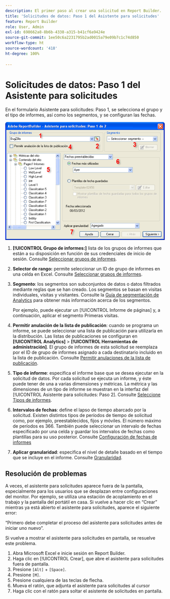 ```yaml
---
description: El primer paso al crear una solicitud en Report Builder.
title: 'Solicitudes de datos: Paso 1 del Asistente para solicitudes'
feature: Report Builder
role: User, Admin
exl-id: 698662a8-8b6b-4338-a315-b41cf6a9424e
source-git-commit: 1ee50c6a2231795b2ad0015a79e09b7c1c74d850
workflow-type: ht
source-wordcount: '418'
ht-degree: 100%

---
```


# Solicitudes de datos: Paso 1 del Asistente para solicitudes

En el formulario Asistente para solicitudes: Paso 1, se selecciona el grupo y el tipo de informes, así como los segmentos, y se configuran las fechas.

![](assets/rw1_overview.png)

1. **[!UICONTROL Grupo de informes:]** lista de los grupos de informes que están a su disposición en función de sus credenciales de inicio de sesión. Consulte [Seleccionar grupos de informes](/help/analyze/report-builder/data-requests/selecting-report-suites/t-select-report-suites.md).

1. **Selector de rango:** permite seleccionar un ID de grupo de informes en una celda en Excel. Consulte [Seleccionar grupos de informes](/help/analyze/report-builder/data-requests/selecting-report-suites/t-select-report-suites.md).

1. **Segmento**: los segmentos son subconjuntos de datos o datos filtrados mediante reglas que se han creado. Los segmentos se basan en visitas individuales, visitas y visitantes. Consulte la [Guía de segmentación de Analytics](https://experienceleague.adobe.com/docs/analytics/components/segmentation/seg-home.html?lang=es) para obtener más información acerca de los segmentos.

   Por ejemplo, puede ejecutar un [!UICONTROL Informe de páginas] y, a continuación, aplicar el segmento Primeras visitas.

1. **Permitir anulación de la lista de publicación**: cuando se programa un informe, se puede seleccionar una lista de publicación para utilizarla en la distribución. Las listas de publicaciones se configuran en **[!UICONTROL Analytics]** > **[!UICONTROL Herramientas de administración]**. El grupo de informes de esta solicitud se reemplaza por el ID de grupo de informes asignado a cada destinatario incluido en la lista de publicación. Consulte [Permitir anulaciones de la lista de publicación](/help/analyze/report-builder/data-requests/allow-publishing-list-overrides.md).

1. **Tipo de informe**: especifica el informe base que se desea ejecutar en la solicitud de datos. Por cada solicitud se ejecuta un informe, y éste puede tener de una a varias dimensiones y métricas. La métrica y las dimensiones de un tipo de informe se muestran en la interfaz del [!UICONTROL Asistente para solicitudes: Paso 2]. Consulte [Seleccione Tipos de informes](/help/analyze/report-builder/data-requests/c-report-types/select-report-types.md).

1. **Intervalos de fechas**: define el lapso de tiempo abarcado por la solicitud. Existen distintos tipos de períodos de tiempo de solicitud como, por ejemplo, preestablecidos, fijos y móviles. El número máximo de períodos es 366. También puede seleccionar un intervalo de fechas especificado por una celda y guardar los intervalos de fechas como plantillas para su uso posterior.  Consulte [Configuración de fechas de informes](/help/analyze/report-builder/data-requests/configuring-report-dates/custom-calendar.md)

1. **Aplicar granularidad**: especifica el nivel de detalle basado en el tiempo que se incluye en el informe. Consulte [Granularidad](/help/analyze/report-builder/data-requests/configuring-report-dates/granularity.md).

## Resolución de problemas

A veces, el asistente para solicitudes aparece fuera de la pantalla, especialmente para los usuarios que se desplazan entre configuraciones del monitor. Por ejemplo, se utiliza una estación de acoplamiento en el trabajo y la pantalla del portátil en casa. Si vuelve a hacer clic en “Crear” mientras ya está abierto el asistente para solicitudes, aparece el siguiente error:

“Primero debe completar el proceso del asistente para solicitudes antes de iniciar uno nuevo”.

Si vuelve a mostrar el asistente para solicitudes en pantalla, se resuelve este problema.

1. Abra Microsoft Excel e inicie sesión en Report Builder.
2. Haga clic en [!UICONTROL Crear], que abre el asistente para solicitudes fuera de pantalla.
3. Presione `[Alt]` + `[Space]`.
4. Presione `[M]`.
5. Presione cualquiera de las teclas de flecha.
6. Mueva el ratón, que adjunta el asistente para solicitudes al cursor
7. Haga clic con el ratón para soltar el asistente de solicitudes en pantalla.
